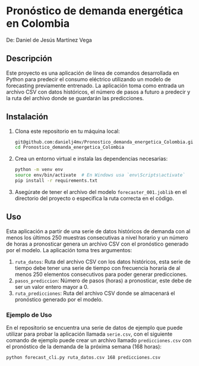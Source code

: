 # Pronóstico de demanda energética en Colombia
De: Daniel de Jesús Martínez Vega

## Descripción

Este proyecto es una aplicación de línea de comandos desarrollada en Python para predecir el consumo eléctrico utilizando un modelo de forecasting previamente entrenado. La aplicación toma como entrada un archivo CSV con datos históricos, el número de pasos a futuro a predecir y la ruta del archivo donde se guardarán las predicciones.

## Instalación

1. Clona este repositorio en tu máquina local:

    ```sh
    git@github.com:danielj4mv/Pronostico_demanda_energetica_Colombia.git
    cd Pronostico_demanda_energetica_Colombia
    ```

2. Crea un entorno virtual e instala las dependencias necesarias:

    ```sh
    python -m venv env
    source env/bin/activate  # En Windows usa `env\Scripts\activate`
    pip install -r requirements.txt
    ```

3. Asegúrate de tener el archivo del modelo `forecaster_001.joblib` en el directorio del proyecto o especifica la ruta correcta en el código.

## Uso
Esta aplicación a partir de una serie de datos históricos de demanda con al menos los últimos 250 muestras consecutivas a nivel horario y un número de horas a pronosticar genera un archivo CSV con el pronóstico generado por el modelo. La aplicación toma tres argumentos:

1. `ruta_datos`: Ruta del archivo CSV con los datos históricos, esta serie de tiempo debe tener una serie de tiempo con frecuencia horaria de al menos 250 elementos consecutivos para poder generar predicciones.
2. `pasos_prediccion`: Número de pasos (horas) a pronosticar, este debe de ser un valor entero mayor a 0.
3. `ruta_predicciones`: Ruta del archivo CSV donde se almacenará el pronóstico generado por el modelo.

### Ejemplo de Uso

En el repositorio se encuentra una serie de datos de ejemplo que puede utilizar para probar la aplicación llamada `serie.csv`, con el siguiente comando de ejemplo puede crear un archivo llamado `predicciones.csv`  con el pronóstico de la demanda de la próxima semana (168 horas):

```sh
python forecast_cli.py ruta_datos.csv 168 predicciones.csv
```
